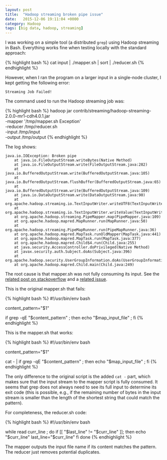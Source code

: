 ```yaml
---
layout: post
title:  "Hadoop streaming broken pipe issue"
date:   2015-12-06 19:11:04 +0000
category: Hadoop
tags: [big data, hadoop, streaming]
---
```


I was working on a simple tool (a distributed `grep`) using Hadoop streaming in Bash. Everything works fine when testing locally with the standard approach:

{% highlight bash %}
cat input | ./mapper.sh | sort | ./reducer.sh
{% endhighlight %}

However, when I ran the program on a larger input in a single-node cluster, I kept getting the following error:

```
Streaming Job Failed!
```

The command used to run the Hadoop streaming job was:

{% highlight bash %}
hadoop jar contrib/streaming/hadoop-streaming-2.0.0-mr1-cdh4.0.1.jar \
-mapper '/tmp/mapper.sh Exception' \
-reducer /tmp/reducer.sh \
-input /tmp/input \
-output /tmp/output
{% endhighlight %}

The log shows:

```
java.io.IOException: Broken pipe
    at java.io.FileOutputStream.writeBytes(Native Method)
    at java.io.FileOutputStream.write(FileOutputStream.java:282)
    at java.io.BufferedOutputStream.write(BufferedOutputStream.java:105)
    at java.io.BufferedOutputStream.flushBuffer(BufferedOutputStream.java:65)
    at java.io.BufferedOutputStream.write(BufferedOutputStream.java:109)
    at java.io.DataOutputStream.write(DataOutputStream.java:90)
    at org.apache.hadoop.streaming.io.TextInputWriter.writeUTF8(TextInputWriter.java:72)
    at org.apache.hadoop.streaming.io.TextInputWriter.writeValue(TextInputWriter.java:51)
    at org.apache.hadoop.streaming.PipeMapper.map(PipeMapper.java:109)
    at org.apache.hadoop.mapred.MapRunner.run(MapRunner.java:50)
    at org.apache.hadoop.streaming.PipeMapRunner.run(PipeMapRunner.java:36)
    at org.apache.hadoop.mapred.MapTask.runOldMapper(MapTask.java:441)
    at org.apache.hadoop.mapred.MapTask.run(MapTask.java:377)
    at org.apache.hadoop.mapred.Child$4.run(Child.java:255)
    at java.security.AccessController.doPrivileged(Native Method)
    at javax.security.auth.Subject.doAs(Subject.java:396)
    at org.apache.hadoop.security.UserGroupInformation.doAs(UserGroupInformation.java:1059)
    at org.apache.hadoop.mapred.Child.main(Child.java:249)
```

The root cause is that mapper.sh was not fully consuming its input. See the [related post on stackoverflow](http://stackoverflow.com/questions/9881269/broken-pipe-error-causes-streaming-elastic-mapreduce-job-on-aws-to-fail) and a [related issue](https://issues.apache.org/jira/browse/MAPREDUCE-3790).

This is the original mapper.sh that fails:

{% highlight bash %}
#!/usr/bin/env bash

content_pattern="$1"

if grep -qE "$content_pattern" ; then echo "$map_input_file" ; fi
{% endhighlight %}

This is the mapper.sh that works:

{% highlight bash %}
#!/usr/bin/env bash

content_pattern="$1"

cat - | if grep -qE "$content_pattern" ; then echo "$map_input_file" ; fi
{% endhighlight %}

The only difference to the original script is the added `cat -` part, which makes sure that the input stream to the mapper script is fully consumed. It seems that grep does not always need to see its full input to determine its exit code (this is possible, e.g., if the remaining number of bytes in the input stream is smaller than the length of the shortest string that could match the pattern). 

For completeness, the reducer.sh code:

{% highlight bash %}
#!/usr/bin/env bash

while read curr_line ; do
    if [[ "$last_line" != "$curr_line" ]]; then
        echo "$curr_line"
        last_line="$curr_line"
    fi
done
{% endhighlight %}

The mapper outputs the input file name if its content matches the pattern. The reducer just removes potential duplicates. 
